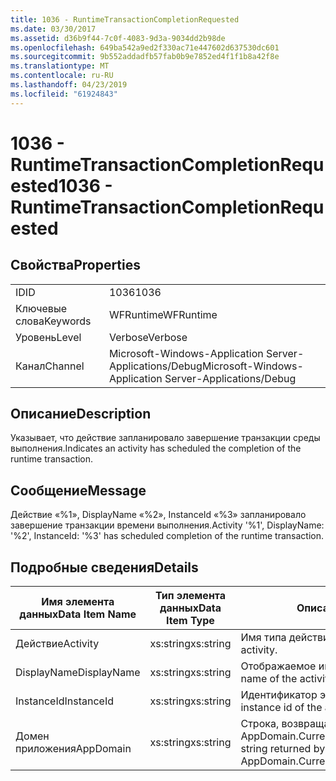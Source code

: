 ```yaml
---
title: 1036 - RuntimeTransactionCompletionRequested
ms.date: 03/30/2017
ms.assetid: d36b9f44-7c0f-4083-9d3a-9034dd2b98de
ms.openlocfilehash: 649ba542a9ed2f330ac71e447602d637530dc601
ms.sourcegitcommit: 9b552addadfb57fab0b9e7852ed4f1f1b8a42f8e
ms.translationtype: MT
ms.contentlocale: ru-RU
ms.lasthandoff: 04/23/2019
ms.locfileid: "61924843"
---
```

# <a name="1036---runtimetransactioncompletionrequested"></a><span data-ttu-id="2fb6c-102">1036 - RuntimeTransactionCompletionRequested</span><span class="sxs-lookup"><span data-stu-id="2fb6c-102">1036 - RuntimeTransactionCompletionRequested</span></span>
## <a name="properties"></a><span data-ttu-id="2fb6c-103">Свойства</span><span class="sxs-lookup"><span data-stu-id="2fb6c-103">Properties</span></span>  
  
|||  
|-|-|  
|<span data-ttu-id="2fb6c-104">ID</span><span class="sxs-lookup"><span data-stu-id="2fb6c-104">ID</span></span>|<span data-ttu-id="2fb6c-105">1036</span><span class="sxs-lookup"><span data-stu-id="2fb6c-105">1036</span></span>|  
|<span data-ttu-id="2fb6c-106">Ключевые слова</span><span class="sxs-lookup"><span data-stu-id="2fb6c-106">Keywords</span></span>|<span data-ttu-id="2fb6c-107">WFRuntime</span><span class="sxs-lookup"><span data-stu-id="2fb6c-107">WFRuntime</span></span>|  
|<span data-ttu-id="2fb6c-108">Уровень</span><span class="sxs-lookup"><span data-stu-id="2fb6c-108">Level</span></span>|<span data-ttu-id="2fb6c-109">Verbose</span><span class="sxs-lookup"><span data-stu-id="2fb6c-109">Verbose</span></span>|  
|<span data-ttu-id="2fb6c-110">Канал</span><span class="sxs-lookup"><span data-stu-id="2fb6c-110">Channel</span></span>|<span data-ttu-id="2fb6c-111">Microsoft-Windows-Application Server-Applications/Debug</span><span class="sxs-lookup"><span data-stu-id="2fb6c-111">Microsoft-Windows-Application Server-Applications/Debug</span></span>|  
  
## <a name="description"></a><span data-ttu-id="2fb6c-112">Описание</span><span class="sxs-lookup"><span data-stu-id="2fb6c-112">Description</span></span>  
 <span data-ttu-id="2fb6c-113">Указывает, что действие запланировало завершение транзакции среды выполнения.</span><span class="sxs-lookup"><span data-stu-id="2fb6c-113">Indicates an activity has scheduled the completion of the runtime transaction.</span></span>  
  
## <a name="message"></a><span data-ttu-id="2fb6c-114">Сообщение</span><span class="sxs-lookup"><span data-stu-id="2fb6c-114">Message</span></span>  
 <span data-ttu-id="2fb6c-115">Действие «%1», DisplayName «%2», InstanceId «%3» запланировало завершение транзакции времени выполнения.</span><span class="sxs-lookup"><span data-stu-id="2fb6c-115">Activity '%1', DisplayName: '%2', InstanceId: '%3' has scheduled completion of the runtime transaction.</span></span>  
  
## <a name="details"></a><span data-ttu-id="2fb6c-116">Подробные сведения</span><span class="sxs-lookup"><span data-stu-id="2fb6c-116">Details</span></span>  
  
|<span data-ttu-id="2fb6c-117">Имя элемента данных</span><span class="sxs-lookup"><span data-stu-id="2fb6c-117">Data Item Name</span></span>|<span data-ttu-id="2fb6c-118">Тип элемента данных</span><span class="sxs-lookup"><span data-stu-id="2fb6c-118">Data Item Type</span></span>|<span data-ttu-id="2fb6c-119">Описание</span><span class="sxs-lookup"><span data-stu-id="2fb6c-119">Description</span></span>|  
|--------------------|--------------------|-----------------|  
|<span data-ttu-id="2fb6c-120">Действие</span><span class="sxs-lookup"><span data-stu-id="2fb6c-120">Activity</span></span>|<span data-ttu-id="2fb6c-121">xs:string</span><span class="sxs-lookup"><span data-stu-id="2fb6c-121">xs:string</span></span>|<span data-ttu-id="2fb6c-122">Имя типа действия.</span><span class="sxs-lookup"><span data-stu-id="2fb6c-122">The type name of the activity.</span></span>|  
|<span data-ttu-id="2fb6c-123">DisplayName</span><span class="sxs-lookup"><span data-stu-id="2fb6c-123">DisplayName</span></span>|<span data-ttu-id="2fb6c-124">xs:string</span><span class="sxs-lookup"><span data-stu-id="2fb6c-124">xs:string</span></span>|<span data-ttu-id="2fb6c-125">Отображаемое имя действия.</span><span class="sxs-lookup"><span data-stu-id="2fb6c-125">The display name of the activity.</span></span>|  
|<span data-ttu-id="2fb6c-126">InstanceId</span><span class="sxs-lookup"><span data-stu-id="2fb6c-126">InstanceId</span></span>|<span data-ttu-id="2fb6c-127">xs:string</span><span class="sxs-lookup"><span data-stu-id="2fb6c-127">xs:string</span></span>|<span data-ttu-id="2fb6c-128">Идентификатор экземпляра действия.</span><span class="sxs-lookup"><span data-stu-id="2fb6c-128">The instance id of the activity.</span></span>|  
|<span data-ttu-id="2fb6c-129">Домен приложения</span><span class="sxs-lookup"><span data-stu-id="2fb6c-129">AppDomain</span></span>|<span data-ttu-id="2fb6c-130">xs:string</span><span class="sxs-lookup"><span data-stu-id="2fb6c-130">xs:string</span></span>|<span data-ttu-id="2fb6c-131">Строка, возвращаемая AppDomain.CurrentDomain.FriendlyName.</span><span class="sxs-lookup"><span data-stu-id="2fb6c-131">The string returned by AppDomain.CurrentDomain.FriendlyName.</span></span>|
